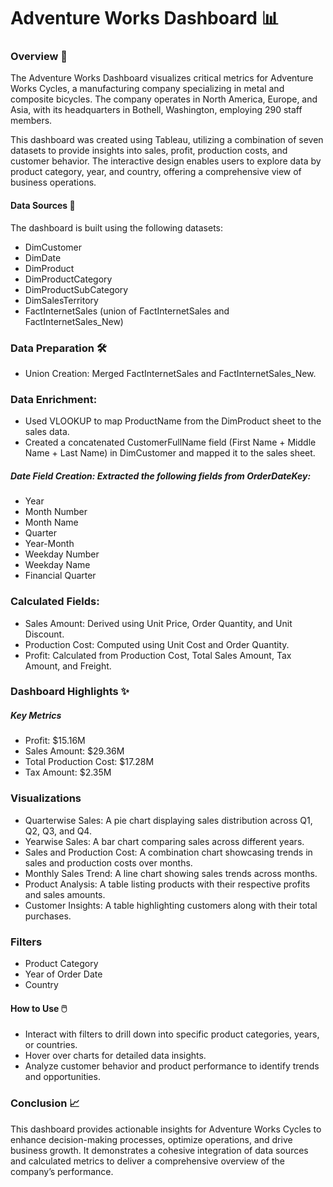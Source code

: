 # Adventure Works Dashboard 📊




### Overview 🏢

The Adventure Works Dashboard visualizes critical metrics for Adventure Works Cycles, a manufacturing company specializing in metal and composite bicycles. The company operates in North America, Europe, and Asia, with its headquarters in Bothell, Washington, employing 290 staff members.

This dashboard was created using Tableau, utilizing a combination of seven datasets to provide insights into sales, profit, production costs, and customer behavior. The interactive design enables users to explore data by product category, year, and country, offering a comprehensive view of business operations.

#### Data Sources 📂

The dashboard is built using the following datasets:

 * DimCustomer
* DimDate
* DimProduct
* DimProductCategory
* DimProductSubCategory
* DimSalesTerritory
* FactInternetSales (union of FactInternetSales and FactInternetSales_New)

### Data Preparation 🛠️

* Union Creation: Merged FactInternetSales and FactInternetSales_New.
### Data Enrichment:

* Used VLOOKUP to map ProductName from the DimProduct sheet to the sales data.
* Created a concatenated CustomerFullName field (First Name + Middle Name + Last Name) in DimCustomer and mapped it to the sales sheet.

##### Date Field Creation: Extracted the following fields from OrderDateKey:
* Year
* Month Number
* Month Name
* Quarter
* Year-Month
* Weekday Number
* Weekday Name
* Financial Quarter
 
### Calculated Fields:

* Sales Amount: Derived using Unit Price, Order Quantity, and Unit Discount.
* Production Cost: Computed using Unit Cost and Order Quantity.
* Profit: Calculated from Production Cost, Total Sales Amount, Tax Amount, and Freight.

### Dashboard Highlights ✨
##### Key Metrics

* Profit: $15.16M
* Sales Amount: $29.36M
* Total Production Cost: $17.28M
* Tax Amount: $2.35M

### Visualizations

* Quarterwise Sales: A pie chart displaying sales distribution across Q1, Q2, Q3, and Q4.
* Yearwise Sales: A bar chart comparing sales across different years.
* Sales and Production Cost: A combination chart showcasing trends in sales and production costs over months.
* Monthly Sales Trend: A line chart showing sales trends across months.
* Product Analysis: A table listing products with their respective profits and sales amounts.
* Customer Insights: A table highlighting customers along with their total purchases.

### Filters

* Product Category
* Year of Order Date
* Country

#### How to Use 🖱️

* Interact with filters to drill down into specific product categories, years, or countries.
* Hover over charts for detailed data insights.
* Analyze customer behavior and product performance to identify trends and opportunities.

### Conclusion 📈

This dashboard provides actionable insights for Adventure Works Cycles to enhance decision-making processes, optimize operations, and drive business growth. It demonstrates a cohesive integration of data sources and calculated metrics to deliver a comprehensive overview of the company’s performance.

